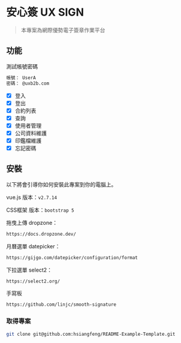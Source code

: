 # 安心簽 UX SIGN

> 本專案為網際優勢電子簽章作業平台

## 功能

測試帳號密碼

```bash
帳號： UserA
密碼： @uxb2b.com
```

- [x] 登入
- [x] 登出
- [x] 合約列表
- [x] 查詢
- [x] 使用者管理
- [x] 公司資料維護
- [x] 印鑑檔維護
- [x] 忘記密碼

## 安裝

以下將會引導你如何安裝此專案到你的電腦上。

vue.js 版本：`v2.7.14`

CSS框架 版本：`bootstrap 5`

拖曳上傳 dropzone：

```bash
https://docs.dropzone.dev/
```

月曆選單 datepicker：

```bash
https://gijgo.com/datepicker/configuration/format
```

下拉選單 select2：

```bash
https://select2.org/
```

手寫板

```bash
https://github.com/linjc/smooth-signature
```

### 取得專案

```bash
git clone git@github.com:hsiangfeng/README-Example-Template.git
```
